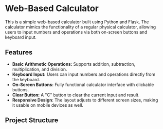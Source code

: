 # Web-Based Calculator

This is a simple web-based calculator built using Python and Flask. The calculator mimics the functionality of a regular physical calculator, allowing users to input numbers and operations via both on-screen buttons and keyboard input.

## Features

- **Basic Arithmetic Operations:** Supports addition, subtraction, multiplication, and division.
- **Keyboard Input:** Users can input numbers and operations directly from the keyboard.
- **On-Screen Buttons:** Fully functional calculator interface with clickable buttons.
- **Clear Button:** A "C" button to clear the current input and result.
- **Responsive Design:** The layout adjusts to different screen sizes, making it usable on mobile devices as well.

## Project Structure

